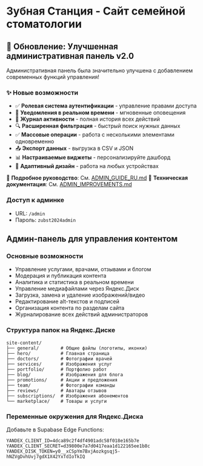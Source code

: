# Зубная Станция - Сайт семейной стоматологии

## 🎉 Обновление: Улучшенная административная панель v2.0

Административная панель была значительно улучшена с добавлением современных функций управления!

### ✨ Новые возможности

- ✅ **Ролевая система аутентификации** - управление правами доступа
- 🔔 **Уведомления в реальном времени** - мгновенные оповещения
- 📝 **Журнал активности** - полная история всех действий
- 🔍 **Расширенная фильтрация** - быстрый поиск нужных данных
- ✅ **Массовые операции** - работа с несколькими элементами одновременно
- 📤 **Экспорт данных** - выгрузка в CSV и JSON
- 📊 **Настраиваемые виджеты** - персонализируйте дашборд
- 📱 **Адаптивный дизайн** - работа на любых устройствах

📖 **Подробное руководство**: См. [ADMIN_GUIDE_RU.md](./ADMIN_GUIDE_RU.md)
🔧 **Техническая документация**: См. [ADMIN_IMPROVEMENTS.md](./ADMIN_IMPROVEMENTS.md)

### Доступ к админке
- URL: `/admin`
- Пароль: `zubst2024admin`

## Админ-панель для управления контентом

### Основные возможности
- Управление услугами, врачами, отзывами и блогом
- Модерация и публикация контента
- Аналитика и статистика в реальном времени
- Управление медиафайлами через Яндекс.Диск
- Загрузка, замена и удаление изображений/видео
- Редактирование alt-текстов и подписей
- Организация контента по разделам сайта
- Журналирование всех действий администраторов
### Структура папок на Яндекс.Диске
```
site-content/
├── general/        # Общие файлы (логотипы, иконки)
├── hero/           # Главная страница
├── doctors/        # Фотографии врачей
├── services/       # Изображения услуг
├── portfolio/      # Портфолио работ
├── blog/           # Изображения для блога
├── promotions/     # Акции и предложения
├── team/           # Фотографии команды
├── reviews/        # Аватары отзывов
├── subscriptions/  # Изображения абонементов
└── marketplace/    # Товары и услуги
```
### Переменные окружения для Яндекс.Диска
Добавьте в Supabase Edge Functions:
```
YANDEX_CLIENT_ID=4dca89c2f4df4901adc58f018e165b7e
YANDEX_CLIENT_SECRET=d39800e7a7d0417eaa1d122165ee1b8c
YANDEX_DISK_TOKEN=y0__xCSpYm7BxjAozkgsqj5-hNZVgDvhUvj7gdX1X42YxTdIoTkIQ
```